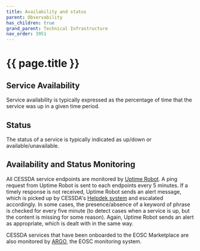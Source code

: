 ```yaml
---
title: Availability and status
parent: Observability
has_children: true
grand_parent: Technical Infrastructure
nav_order: 3951
---
```


# {{ page.title }}

## Service Availability

Service availability is typically expressed as the percentage of time that the service was up in a given time period.

## Status

The status of a service is typically indicated as up/down or available/unavailable.

## Availability and Status Monitoring

All CESSDA service endpoints are monitored by
[Uptime Robot](https://uptimerobot.com/).
A ping request from Uptime Robot is sent to each endpoints every 5 minutes.
If a timely response is not received, Uptime Robot sends an alert message,
which is picked up by CESSDA's
[Helpdek system](https://helpdesk.cessda.eu/#dashboard)
and escalated accordingly.
In some cases, the presence/absence of a keyword of phrase is checked for every five minute
(to detect cases when a service is up, but the content is missing for some reason).
Again, Uptime Robot sends an alert as appropriate, which is dealt with in the same way.

CESSDA services that have been onboarded to the EOSC Marketplace
are also monitored by [ARGO](https://monitoring.eosc-portal.eu/), the EOSC monitoring system.

